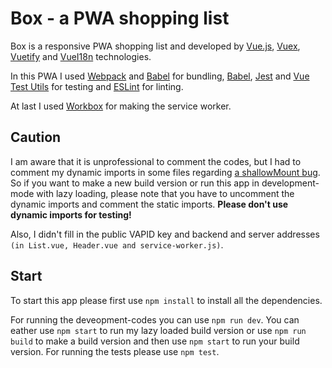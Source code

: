 
# Box - a PWA shopping list

Box is a responsive PWA shopping list and developed by [Vue.js](https://vuejs.org/), [Vuex](https://vuex.vuejs.org/), [Vuetify](https://vuetifyjs.com/en/) and [VueI18n](https://kazupon.github.io/vue-i18n/) technologies.

In this PWA I used [Webpack](https://webpack.js.org/) and [Babel](https://babeljs.io/) for bundling, [Babel](https://babeljs.io/), [Jest](https://jestjs.io/) and [Vue Test Utils](https://vue-test-utils.vuejs.org/) for testing and [ESLint](https://eslint.org/) for linting.

At last I used [Workbox](https://developers.google.com/web/tools/workbox/) for making the service worker.

## Caution

I am aware that it is unprofessional to comment the codes, but I had to comment my dynamic imports in some files regarding [a shallowMount bug](https://github.com/vuejs/vue-test-utils/issues/1279).
So if you want to make a new build version or run this app in development-mode with lazy loading, please note that you have to uncomment the dynamic imports and comment the static imports. **Please don't use dynamic imports for testing!**

Also, I didn't fill in the public VAPID key and backend and server addresses `(in List.vue, Header.vue and service-worker.js)`.

## Start

To start this app please first use `npm install` to install all the dependencies.

For running the deveopment-codes you can  use `npm run dev`. You can eather use `npm start` to run my lazy loaded build version or use `npm run build` to make a build version and then use `npm start` to run your build version.
For running the tests please use `npm test`.